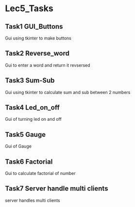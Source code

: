 # Lec5_Tasks

## Task1 GUI_Buttons

Gui using tkinter to make buttons 

## Task2 Reverse_word
Gui to enter a word and return it revsersed

## Task3 Sum-Sub

Gui using tkinter to calculate sum and sub between 2 numbers

## Task4 Led_on_off

Gui of turning led on and off

## Task5 Gauge

Gui of Gauge

## Task6 Factorial

Gui to calculate factorial of number 

## Task7 Server handle multi clients

server handles multi clients 




